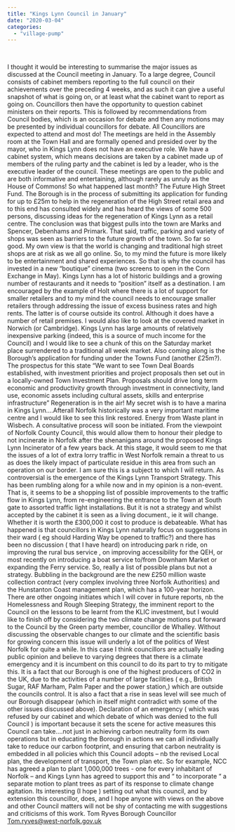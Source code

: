 ```yaml
---
title: "Kings Lynn Council in January"
date: "2020-03-04"
categories: 
  - "village-pump"
---
```


 

I thought it would be interesting to summarise the major issues as discussed at the Council meeting in January. To a large degree, Council consists of cabinet members reporting to the full council on their achievements over the preceding 4 weeks, and as such it can give a useful snapshot of what is going on, or at least what the cabinet want to report as going on. Councillors then have the opportunity to question cabinet ministers on their reports. This is followed by recommendations from Council bodies, which is an occasion for debate and then any motions may be presented by individual councillors for debate. All Councillors are expected to attend and most do! The meetings are held in the Assembly room at the Town Hall and are formally opened and presided over by the mayor, who in Kings Lynn does not have an executive role. We have a cabinet system, which means decisions are taken by a cabinet made up of members of the ruling party and the cabinet is led by a leader, who is the executive leader of the council. These meetings are open to the public and are both informative and entertaining, although rarely as unruly as the House of Commons! So what happened last month? The Future High Street Fund. The Borough is in the process of submitting its application for funding for up to £25m to help in the regeneration of the High Street retail area and to this end has consulted widely and has heard the views of some 500 persons, discussing ideas for the regeneration of Kings Lynn as a retail centre. The conclusion was that biggest pulls into the town are Marks and Spencer, Debenhams and Primark. That said, traffic, parking and variety of shops was seen as barriers to the future growth of the town. So far so good. My own view is that the world is changing and traditional high street shops are at risk as we all go online. So, to my mind the future is more likely to be entertainment and shared experiences. So that is why the council has invested in a new “boutique” cinema (two screens to open in the Corn Exchange in May). Kings Lynn has a lot of historic buildings and a growing number of restaurants and it needs to “position” itself as a destination. I am encouraged by the example of Holt where there is a lot of support for smaller retailers and to my mind the council needs to encourage smaller retailers through addressing the issue of excess business rates and high rents. The latter is of course outside its control. Although it does have a number of retail premises. I would also like to look at the covered market in Norwich (or Cambridge). Kings Lynn has large amounts of relatively inexpensive parking (indeed, this is a source of much income for the Council) and I would like to see a chunk of this on the Saturday market place surrendered to a traditional all week market. Also coming along is the Borough’s application for funding under the Towns Fund (another £25m?). The prospectus for this state “We want to see Town Deal Boards established, with investment priorities and project proposals then set out in a locally-owned Town Investment Plan. Proposals should drive long term economic and productivity growth through investment in connectivity, land use, economic assets including cultural assets, skills and enterprise infrastructure” Regeneration is in the air! My secret wish is to have a marina in Kings Lynn....Afterall Norfolk historically was a very important maritime centre and I would like to see this link restored. Energy from Waste plant in Wisbech. A consultative process will soon be initiated. From the viewpoint of Norfolk County Council, this would allow them to honour their pledge to not incinerate in Norfolk after the shenanigans around the proposed Kings Lynn Incinerator of a few years back. At this stage, it would seem to me that the issues of a lot of extra lorry traffic in West Norfolk remain a threat to us as does the likely impact of particulate residue in this area from such an operation on our border. I am sure this is a subject to which I will return. As controversial is the emergence of the Kings Lynn Transport Strategy. This has been rumbling along for a while now and in my opinion is a non-event. That is, it seems to be a shopping list of possible improvements to the traffic flow in Kings Lynn, from re-engineering the entrance to the Town at South gate to assorted traffic light installations. But it is not a strategy and whilst accepted by the cabinet it is seen as a living document., ie it will change. Whether it is worth the £300,000 it cost to produce is debateable. What has happened is that councillors in Kings Lynn naturally focus on suggestions in their ward ( eg should Harding Way be opened to traffic?) and there has been no discussion ( that I have heard) on introducing park n ride, on improving the rural bus service , on improving accessibility for the QEH, or most recently on introducing a boat service to/from Downham Market or expanding the Ferry service. So, really a list of possible plans but not a strategy. Bubbling in the background are the new £250 million waste collection contract (very complex involving three Norfolk Authorities) and the Hunstanton Coast management plan, which has a 100-year horizon. There are other ongoing initiates which I will cover in future reports, nb the Homelessness and Rough Sleeping Strategy, the imminent report to the Council on the lessons to be learnt from the KLIC investment, but I would like to finish off by considering the two climate change motions put forward to the Council by the Green party member, councillor de Whalley. Without discussing the observable changes to our climate and the scientific basis for growing concern this issue will underly a lot of the politics of West Norfolk for quite a while. In this case I think councillors are actually leading public opinion and believe to varying degrees that there is a climate emergency and it is incumbent on this council to do its part to try to mitigate this. It is a fact that our Borough is one of the highest producers of CO2 in the UK, due to the activities of a number of large facilities ( e.g., British Sugar, RAF Marham, Palm Paper and the power station,) which are outside the councils control. It is also a fact that a rise in seas level will see much of our Borough disappear (which in itself might contradict with some of the other issues discussed above). Declaration of an emergency ( which was refused by our cabinet and which debate of which was denied to the full Council ) is important because it sets the scene for active measures this Council can take….not just in achieving carbon neutrality form its own operations but in educating the Borough in actions we can all individually take to reduce our carbon footprint, and ensuring that carbon neutrality is embedded in all policies which this Council adopts – nb the revised Local plan, the development of transport, the Town plan etc. So for example, NCC has agreed a plan to plant 1,000,000 trees - one for every inhabitant of Norfolk – and Kings Lynn has agreed to support this and “ to incorporate “ a separate motion to plant trees as part of its response to climate change agitation. Its interesting (I hope ) setting out what this council, and by extension this councillor, does, and I hope anyone with views on the above and other Council matters will not be shy of contacting me with suggestions and criticisms of this work. Tom Ryves Borough Councillor Tom.ryves@west-norfolk.gov.uk
